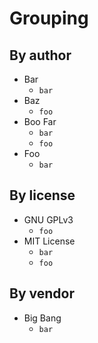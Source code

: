 # Grouping

## By author

- Bar
  - `bar`
- Baz
  - `foo`
- Boo Far
  - `bar`
  - `foo`
- Foo
  - `bar`

## By license

- GNU GPLv3
  - `foo`
- MIT License
  - `bar`
  - `foo`

## By vendor

- Big Bang
  - `bar`
